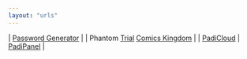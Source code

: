 ```yaml
---
layout: "urls"
---
```


| [Password Generator](https://passwordsgenerator.net/) |
| Phantom [Trial](http://www.phantomtrail.com/daily-comic-strips/Phantom) [Comics Kingdom](https://www.comicskingdom.com/phantom) |
| [PadiCloud](https://manage.padicloud.id/) | [PadiPanel](https://cpanel.vlsm.org/) |

